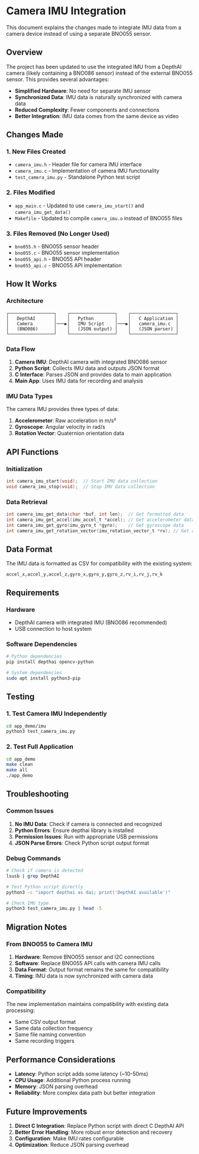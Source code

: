 # Camera IMU Integration

This document explains the changes made to integrate IMU data from a camera device instead of using a separate BNO055 sensor.

## Overview

The project has been updated to use the integrated IMU from a DepthAI camera (likely containing a BNO086 sensor) instead of the external BNO055 sensor. This provides several advantages:

- **Simplified Hardware**: No need for separate IMU sensor
- **Synchronized Data**: IMU data is naturally synchronized with camera data
- **Reduced Complexity**: Fewer components and connections
- **Better Integration**: IMU data comes from the same device as video

## Changes Made

### 1. New Files Created

- `camera_imu.h` - Header file for camera IMU interface
- `camera_imu.c` - Implementation of camera IMU functionality
- `test_camera_imu.py` - Standalone Python test script

### 2. Files Modified

- `app_main.c` - Updated to use `camera_imu_start()` and `camera_imu_get_data()`
- `Makefile` - Updated to compile `camera_imu.o` instead of BNO055 files

### 3. Files Removed (No Longer Used)

- `bno055.h` - BNO055 sensor header
- `bno055.c` - BNO055 sensor implementation
- `bno055_api.h` - BNO055 API header
- `bno055_api.c` - BNO055 API implementation

## How It Works

### Architecture

```
┌─────────────────┐    ┌─────────────────┐    ┌─────────────────┐
│   DepthAI       │    │   Python        │    │   C Application │
│   Camera        │───▶│   IMU Script    │───▶│   camera_imu.c  │
│   (BNO086)      │    │   (JSON output) │    │   (JSON parser) │
└─────────────────┘    └─────────────────┘    └─────────────────┘
```

### Data Flow

1. **Camera IMU**: DepthAI camera with integrated BNO086 sensor
2. **Python Script**: Collects IMU data and outputs JSON format
3. **C Interface**: Parses JSON and provides data to main application
4. **Main App**: Uses IMU data for recording and analysis

### IMU Data Types

The camera IMU provides three types of data:

1. **Accelerometer**: Raw acceleration in m/s²
2. **Gyroscope**: Angular velocity in rad/s
3. **Rotation Vector**: Quaternion orientation data

## API Functions

### Initialization
```c
int camera_imu_start(void);  // Start IMU data collection
void camera_imu_stop(void);  // Stop IMU data collection
```

### Data Retrieval
```c
int camera_imu_get_data(char *buf, int len);  // Get formatted data
int camera_imu_get_accel(imu_accel_t *accel); // Get accelerometer data
int camera_imu_get_gyro(imu_gyro_t *gyro);    // Get gyroscope data
int camera_imu_get_rotation_vector(imu_rotation_vector_t *rv); // Get rotation vector
```

## Data Format

The IMU data is formatted as CSV for compatibility with the existing system:

```
accel_x,accel_y,accel_z,gyro_x,gyro_y,gyro_z,rv_i,rv_j,rv_k
```

## Requirements

### Hardware
- DepthAI camera with integrated IMU (BNO086 recommended)
- USB connection to host system

### Software Dependencies
```bash
# Python dependencies
pip install depthai opencv-python

# System dependencies
sudo apt install python3-pip
```

## Testing

### 1. Test Camera IMU Independently
```bash
cd app_demo/imu
python3 test_camera_imu.py
```

### 2. Test Full Application
```bash
cd app_demo
make clean
make all
./app_demo
```

## Troubleshooting

### Common Issues

1. **No IMU Data**: Check if camera is connected and recognized
2. **Python Errors**: Ensure depthai library is installed
3. **Permission Issues**: Run with appropriate USB permissions
4. **JSON Parse Errors**: Check Python script output format

### Debug Commands

```bash
# Check if camera is detected
lsusb | grep DepthAI

# Test Python script directly
python3 -c "import depthai as dai; print('DepthAI available')"

# Check IMU type
python3 test_camera_imu.py | head -5
```

## Migration Notes

### From BNO055 to Camera IMU

1. **Hardware**: Remove BNO055 sensor and I2C connections
2. **Software**: Replace BNO055 API calls with camera IMU calls
3. **Data Format**: Output format remains the same for compatibility
4. **Timing**: IMU data is now synchronized with camera data

### Compatibility

The new implementation maintains compatibility with existing data processing:
- Same CSV output format
- Same data collection frequency
- Same file naming convention
- Same recording triggers

## Performance Considerations

- **Latency**: Python script adds some latency (~10-50ms)
- **CPU Usage**: Additional Python process running
- **Memory**: JSON parsing overhead
- **Reliability**: More complex data path but better integration

## Future Improvements

1. **Direct C Integration**: Replace Python script with direct C DepthAI API
2. **Better Error Handling**: More robust error detection and recovery
3. **Configuration**: Make IMU rates configurable
4. **Optimization**: Reduce JSON parsing overhead 